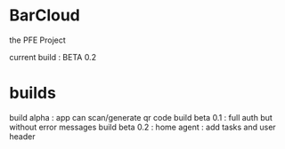 # BarCloud

the PFE Project

current build : BETA 0.2

# builds

build alpha : app can scan/generate qr code
build beta 0.1 : full auth but without error messages
build beta 0.2 : home agent : add tasks and user header
